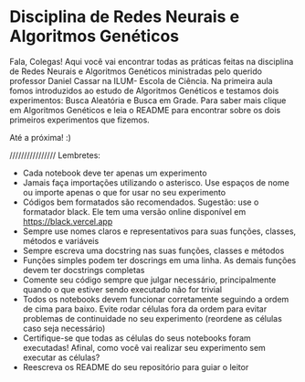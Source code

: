 # **Disciplina de Redes Neurais e Algoritmos Genéticos**

Fala, Colegas! Aqui você vai encontrar todas as práticas feitas na disciplina de Redes Neurais e Algoritmos Genéticos ministradas pelo querido professor Daniel Cassar na ILUM- Escola de Ciência.
Na primeira aula fomos introduzidos ao estudo de Algoritmos Genéticos e testamos dois experimentos: Busca Aleatória e Busca em Grade.
Para saber mais clique em Algoritmos Genéticos e leia o README para encontrar sobre os dois primeiros experimentos que fizemos.

Até a próxima! :)
















////////////////
Lembretes:

+ Cada notebook deve ter apenas um experimento
+ Jamais faça importações utilizando o asterisco. Use espaços de nome ou importe apenas o que for usar no seu experimento
+ Códigos bem formatados são recomendados. Sugestão: use o formatador black. Ele tem uma versão online disponível em https://black.vercel.app
+ Sempre use nomes claros e representativos para suas funções, classes, métodos e variáveis
+ Sempre escreva uma docstring nas suas funções, classes e métodos
+ Funções simples podem ter doscrings em uma linha. As demais funções devem ter docstrings completas
+ Comente seu código sempre que julgar necessário, principalmente quando o que estiver sendo executado não for trivial
+ Todos os notebooks devem funcionar corretamente seguindo a ordem de cima para baixo. Evite rodar células fora da ordem para evitar problemas de continuidade no seu experimento (reordene as células caso seja necessário)
+ Certifique-se que todas as células do seus notebooks foram executadas! Afinal, como você vai realizar seu experimento sem executar as células?
+ Reescreva os README do seu repositório para guiar o leitor
